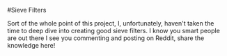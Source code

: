 #Sieve Filters

Sort of the whole point of this project, I, unfortunately, haven't taken the time to deep dive into creating good sieve filters. I know you smart people are out there I see you commenting and posting on Reddit, share the knowledge here!
